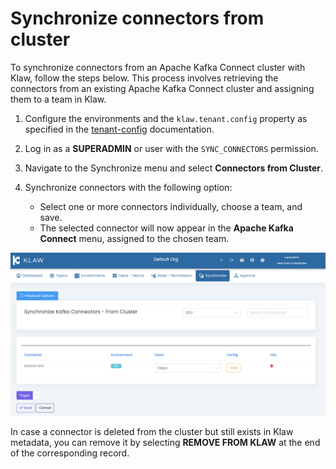 # Synchronize connectors from cluster

To synchronize connectors from an Apache Kafka Connect cluster with
Klaw, follow the steps below. This process involves retrieving the
connectors from an existing Apache Kafka Connect cluster and assigning
them to a team in Klaw.

1.  Configure the environments and the `klaw.tenant.config` property as
    specified in the [tenant-config](tenant-config) documentation.

2.  Log in as a **SUPERADMIN** or user with the `SYNC_CONNECTORS`
    permission.

3.  Navigate to the Synchronize menu and select **Connectors from
    Cluster**.

4.  Synchronize connectors with the following option:

    -   Select one or more connectors individually, choose a team, and
        save.
    -   The selected connector will now appear in the **Apache Kafka
        Connect** menu, assigned to the chosen team.

![image](../../../static/images/sync/SyncConnectorsFromCluster.png)

In case a connector is deleted from the cluster but still exists in Klaw
metadata, you can remove it by selecting **REMOVE FROM KLAW** at the end
of the corresponding record.
